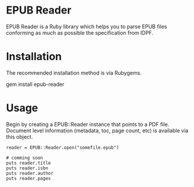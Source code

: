 # EPUB Reader

EPUB Reader is a Ruby library which helps you to parse EPUB files conforming
as much as possible the specification from IDPF.

# Installation

The recommended installation method is via Rubygems.

  gem install epub-reader

# Usage

Begin by creating a EPUB::Reader instance that points to a PDF file. Document
level information (metadata, toc, page count, etc) is available via this object.

    reader = EPUB::Reader.open("somefile.epub")
    
    # comming soon
    puts reader.title
    puts reader.isbn
    puts reader.author
    puts reader.pages